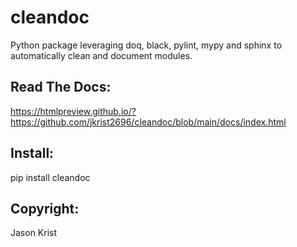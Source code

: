 # cleandoc

Python package leveraging doq, black, pylint, mypy and sphinx to automatically clean and document modules.

## Read The Docs:

https://htmlpreview.github.io/?https://github.com/jkrist2696/cleandoc/blob/main/docs/index.html

## Install:

pip install cleandoc

## Copyright:

Jason Krist
